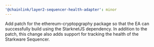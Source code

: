 ```yaml
---
'@chainlink/layer2-sequencer-health-adapter': minor
---
```


Add patch for the ethereum-cryptopgraphy package so that the EA can successfully build using the StarknetJS dependency. In addition to the patch, this change also adds support for tracking the health of the Starkware Sequencer.
